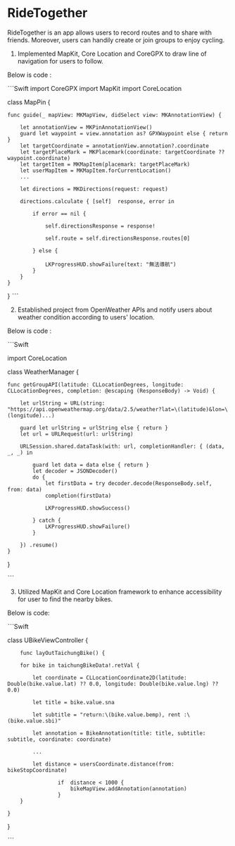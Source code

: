 # RideTogether
RideTogether is an app allows users to record routes and to share with friends. Moreover, users can handily create or join groups to enjoy cycling.


1. Implemented MapKit, Core Location and CoreGPX to draw line of navigation for users to follow.

Below is code :

ˋˋˋSwift 
import CoreGPX
import MapKit
import CoreLocation

class MapPin {

    func guide(_ mapView: MKMapView, didSelect view: MKAnnotationView) {
        
        let annotationView = MKPinAnnotationView()
        guard let waypoint = view.annotation as? GPXWaypoint else { return }
        let targetCoordinate = annotationView.annotation?.coordinate
        let targetPlaceMark = MKPlacemark(coordinate: targetCoordinate ?? waypoint.coordinate)
        let targetItem = MKMapItem(placemark: targetPlaceMark)
        let userMapItem = MKMapItem.forCurrentLocation()
        ...
        
        let directions = MKDirections(request: request)
        
        directions.calculate { [self]  response, error in
            
            if error == nil {
                
                self.directionsResponse = response!
                
                self.route = self.directionsResponse.routes[0]
                
            } else {
                
                LKProgressHUD.showFailure(text: "無法導航")
            }
        }
    }
}
ˋˋˋ

2. Established project from OpenWeather APIs and notify users about weather condition according to users' location. 

Below is code :

ˋˋˋSwift

import CoreLocation

class WeatherManager {
    
    func getGroupAPI(latitude: CLLocationDegrees, longitude: CLLocationDegrees, completion: @escaping (ResponseBody) -> Void) {
        
        let urlString = URL(string: "https://api.openweathermap.org/data/2.5/weather?lat=\(latitude)&lon=\(longitude)...)
        
        guard let urlString = urlString else { return }
        let url = URLRequest(url: urlString)
        
        URLSession.shared.dataTask(with: url, completionHandler: { (data, _, _) in
            
            guard let data = data else { return }
            let decoder = JSONDecoder()
            do {
                let firstData = try decoder.decode(ResponseBody.self, from: data)
                completion(firstData)
                
                LKProgressHUD.showSuccess()
               
            } catch {
                LKProgressHUD.showFailure()
            }
            
        }) .resume()
    }
    
}


ˋˋˋ

3. Utilized MapKit and Core Location framework to enhance accessibility for user to find the nearby bikes.

Below is code:

ˋˋˋSwift 

class UBikeViewController {

        func layOutTaichungBike() {
        
        for bike in taichungBikeData!.retVal {
            
            let coordinate = CLLocationCoordinate2D(latitude: Double(bike.value.lat) ?? 0.0, longitude: Double(bike.value.lng) ?? 0.0)
            
            let title = bike.value.sna
             
            let subtitle = "return:\(bike.value.bemp), rent :\(bike.value.sbi)"
            
            let annotation = BikeAnnotation(title: title, subtitle: subtitle, coordinate: coordinate)

            ...
            
            let distance = usersCoordinate.distance(from: bikeStopCoordinate)

                    if  distance < 1000 {
                        bikeMapView.addAnnotation(annotation)
                    }
        }
        
    }

}


ˋˋˋ
